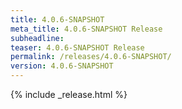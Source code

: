 ```yaml
---
title: 4.0.6-SNAPSHOT
meta_title: 4.0.6-SNAPSHOT Release
subheadline: 
teaser: 4.0.6-SNAPSHOT Release
permalink: /releases/4.0.6-SNAPSHOT/
version: 4.0.6-SNAPSHOT
---
```


{% include _release.html %}
